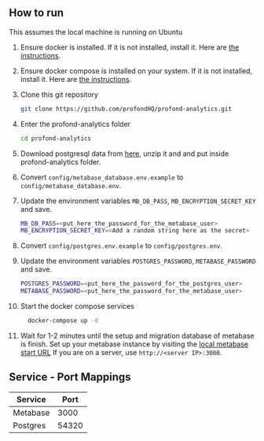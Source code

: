 

## How to run

This assumes the local machine is running on Ubuntu

1. Ensure docker is installed. If it is not installed, install it. Here are [the instructions](https://docs.docker.com/install/linux/docker-ce/ubuntu/).
2. Ensure docker compose is installed on your system. If it is not installed, install it. Here are [the instructions](https://docs.docker.com/compose/install/).
3. Clone this git repository

    ```bash
    git clone https://github.com/profondHQ/profond-analytics.git
    ```

4. Enter the profond-analytics folder

    ```bash
    cd profond-analytics
    ```
5. Download postgresql data from [here](https://drive.google.com/file/d/1OCPw0esKJQ563cs7BNt5p1e9TX1wTtMR/view?usp=sharing), unzip it and and put inside profond-analytics folder.

6. Convert `config/metabase_database.env.example` to `config/metabase_database.env`.
7. Update the environment variables `MB_DB_PASS`, `MB_ENCRYPTION_SECRET_KEY` and save.

    ```bash
    MB_DB_PASS=<put_here_the_password_for_the_metabase_user>
    MB_ENCRYPTION_SECRET_KEY=<Add a random string here as the secret>
    ```

8. Convert `config/postgres.env.example` to `config/postgres.env`.
9. Update the environment variables `POSTGRES_PASSWORD`, `METABASE_PASSWORD` and save.

    ```bash
    POSTGRES_PASSWORD=<put_here_the_password_for_the_postgres_user>
    METABASE_PASSWORD=<put_here_the_password_for_the_metabase_user>
    ```

10. Start the docker compose services

    ```bash
      docker-compose up -d
    ```

11. Wait for 1-2 minutes until the setup and migration database of metabase is finish.
Set up your metabase instance by visiting the [local metabase start URL](http://localhost:3000)
If you are on a server, use `http://<server IP>:3000`.

## Service - Port Mappings

| Service  | Port  |
| -------- | ----- |
| Metabase | 3000  |
| Postgres | 54320 |